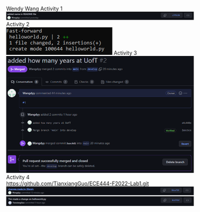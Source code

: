 Wendy Wang
Activity 1\
![](images/Activity1.png)
Activity 2\
![](images/Activity2.png)
Activity 3\
![](images/Activity3.png)
Activity 4\
https://github.com/TianxiangGuo/ECE444-F2022-Lab1.git
![](images/Activity4_1.png)
![](images/Activity4_2.png)
